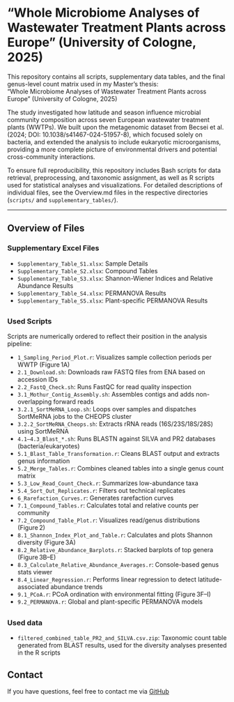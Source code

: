 # “Whole Microbiome Analyses of Wastewater Treatment Plants across Europe” (University of Cologne, 2025)

This repository contains all scripts, supplementary data tables, and the final genus-level count matrix used in my Master’s thesis:  
“Whole Microbiome Analyses of Wastewater Treatment Plants across Europe” (University of Cologne, 2025)

The study investigated how latitude and season influence microbial community composition across seven European wastewater treatment plants (WWTPs). We built upon the metagenomic dataset from Becsei et al. (2024; DOI: 10.1038/s41467-024-51957-8), which focused solely on bacteria, and extended the analysis to include eukaryotic microorganisms, providing a more complete picture of environmental drivers and potential cross-community interactions.

To ensure full reproducibility, this repository includes Bash scripts for data retrieval, preprocessing, and taxonomic assignment, as well as R scripts used for statistical analyses and visualizations.
For detailed descriptions of individual files, see the Overview.md files in the respective directories (`scripts/` and `supplementary_tables/`).

---

## Overview of Files

### Supplementary Excel Files
- `Supplementary_Table_S1.xlsx`: Sample Details
- `Supplementary_Table_S2.xlsx`: Compound Tables
- `Supplementary_Table_S3.xlsx`: Shannon-Wiener Indices and Relative Abundance Results
- `Supplementary_Table_S4.xlsx`: PERMANOVA Results
- `Supplementary_Table_S5.xlsx`: Plant-specific PERMANOVA Results

##

### Used Scripts
Scripts are numerically ordered to reflect their position in the analysis pipeline:

- `1_Sampling_Period_Plot.r`: Visualizes sample collection periods per WWTP (Figure 1A)
- `2.1_Download.sh`: Downloads raw FASTQ files from ENA based on accession IDs
- `2.2_FastQ_Check.sh`: Runs FastQC for read quality inspection
- `3.1_Mothur_Contig_Assembly.sh`: Assembles contigs and adds non-overlapping forward reads
- `3.2.1_SortMeRNA_Loop.sh`: Loops over samples and dispatches SortMeRNA jobs to the CHEOPS cluster
- `3.2.2_SortMeRNA_Cheops.sh`: Extracts rRNA reads (16S/23S/18S/28S) using SortMeRNA
- `4.1–4.3_Blast_*.sh`: Runs BLASTN against SILVA and PR2 databases (bacteria/eukaryotes)
- `5.1_Blast_Table_Transformation.r`: Cleans BLAST output and extracts genus information
- `5.2_Merge_Tables.r`: Combines cleaned tables into a single genus count matrix
- `5.3_Low_Read_Count_Check.r`: Summarizes low-abundance taxa
- `5.4_Sort_Out_Replicates.r`: Filters out technical replicates
- `6_Rarefaction_Curves.r`: Generates rarefaction curves
- `7.1_Compound_Tables.r`: Calculates total and relative counts per community
- `7.2_Compound_Table_Plot.r`: Visualizes read/genus distributions (Figure 2)
- `8.1_Shannon_Index_Plot_and_Table.r`: Calculates and plots Shannon diversity (Figure 3A)
- `8.2_Relative_Abundance_Barplots.r`: Stacked barplots of top genera (Figure 3B–E)
- `8.3_Calculate_Relative_Abundance_Averages.r`: Console-based genus stats viewer
- `8.4_Linear_Regression.r`: Performs linear regression to detect latitude-associated abundance trends
- `9.1_PCoA.r`: PCoA ordination with environmental fitting (Figure 3F–I)
- `9.2_PERMANOVA.r`: Global and plant-specific PERMANOVA models

##

### Used data
- `filtered_combined_table_PR2_and_SILVA.csv.zip`: Taxonomic count table generated from BLAST results, used for the diversity analyses presented in the R scripts

## Contact
If you have questions, feel free to contact me via [GitHub](https://github.com/NiklasNett)
